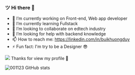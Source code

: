 ### ツ Hi there 👋

- 🔭 I’m currently working on Front-end, Web app developer
- 🌱 I’m currently learning Fullstack
- 👯 I’m looking to collaborate on edtech industry 
- 🤔 I’m looking for help with backend knowledge 
- 📫 How to reach me: https://linkedin.com/in/buikhuongduy
- ⚡ Fun fact: I'm try to be a Designer 😎

![](https://komarev.com/ghpvc/?username=001123&color=blue) Thanks for view my profile 🙏

![001123 GitHub stats](https://github-readme-stats.vercel.app/api?username=001123&show_icons=true)<br>
